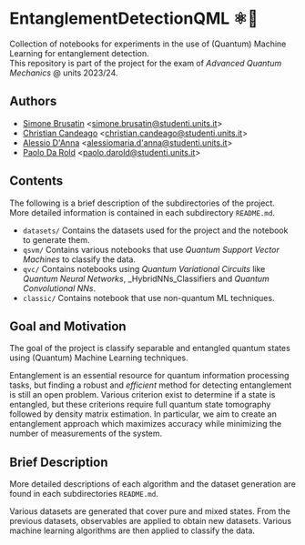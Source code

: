 # EntanglementDetectionQML ⚛🤖

Collection of notebooks for experiments in the use of (Quantum) Machine Learning for entanglement detection.  
This repository is part of the project for the exam of _Advanced Quantum Mechanics_ @ units 2023/24.

## Authors

- [Simone Brusatin](https://github.com/Brusa99) <[simone.brusatin@studenti.units.it](mailto:simone.brusatin@studenti.units.it)>  
- [Christian Candeago](https://github.com/oooidw) <[christian.candeago@studenti.units.it](mailto:CHRISTIAN.CANDEAGO@studenti.units.it)>  
- [Alessio D'Anna](https://github.com/Alessio-DAnna) <[alessiomaria.d'anna@studenti.units.it](mailto:ALESSIOMARIA.D'ANNA@studenti.units.it)>  
- [Paolo Da Rold](https://github.com/paolodr98) <[paolo.darold@studenti.units.it](mailto:PAOLO.DAROLD@studenti.units.it)>


## Contents

The following is a brief description of the subdirectories of the project.
More detailed information is contained in each subdirectory `README.md`.

- `datasets/` Contains the datasets used for the project and the notebook to generate them.
- `qsvm/` Contains various notebooks that use _Quantum Support Vector Machines_ to classify the data.
- `qvc/` Contains notebooks using _Quantum Variational Circuits_ like _Quantum Neural Networks_, _HybridNNs_Classifiers and _Quantum Convolutional NNs_.
- `classic/` Contains notebook that use non-quantum ML techniques.


## Goal and Motivation

The goal of the project is classify separable and entangled quantum states using (Quantum) Machine Learning techniques.

Entanglement is an essential resource for quantum information processing tasks, but finding a robust and _efficient_ method for detecting entanglement is still an open problem.
Various criterion exist to determine if a state is entangled, but these criterions require full quantum state tomography followed by density matrix estimation.
In particular, we aim to create an entanglement approach which maximizes accuracy while minimizing the number of measurements of the system.


## Brief Description

More detailed descriptions of each algorithm and the dataset generation are found in each subdirectories `README.md`.

Various datasets are generated that cover pure and mixed states.
From the previous datasets, observables are applied to obtain new datasets.
Various machine learning algorithms are then applied to classify the data.
